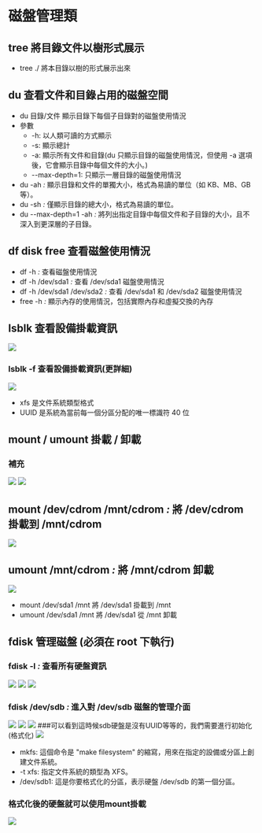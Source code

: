 # 磁盤管理類

## tree 將目錄文件以樹形式展示

- tree ./ 將本目錄以樹的形式展示出來

## du 查看文件和目錄占用的磁盤空間

- du 目錄/文件 顯示目錄下每個子目錄對的磁盤使用情況
- 參數
  - -h: 以人類可讀的方式顯示
  - -s: 顯示總計
  - -a: 顯示所有文件和目錄(du 只顯示目錄的磁盤使用情況，但使用 -a 選項後，它會顯示目錄中每個文件的大小。)
  - --max-depth=1: 只顯示一層目錄的磁盤使用情況
- du -ah _:_ 顯示目錄和文件的單獨大小，格式為易讀的單位（如 KB、MB、GB 等）。
- du -sh _:_ 僅顯示目錄的總大小，格式為易讀的單位。
- du --max-depth=1 -ah _:_ 將列出指定目錄中每個文件和子目錄的大小，且不深入到更深層的子目錄。

## df disk free 查看磁盤使用情況

- df -h _:_ 查看磁盤使用情況
- df -h /dev/sda1 _:_ 查看 /dev/sda1 磁盤使用情況
- df -h /dev/sda1 /dev/sda2 _:_ 查看 /dev/sda1 和 /dev/sda2 磁盤使用情況
- free -h _:_ 顯示內存的使用情況，包括實際內存和虛擬交換的內存

## lsblk 查看設備掛載資訊

![](./lsblk.png)

### lsblk -f 查看設備掛載資訊(更詳細)

![](./lsblk1.png)

- xfs 是文件系統類型格式
- UUID 是系統為當前每一個分區分配的唯一標識符 40 位

## mount / umount 掛載 / 卸載

### 補充 
![](./mount0.png)
![](./mount1.png)
## mount /dev/cdrom /mnt/cdrom _:_ 將 /dev/cdrom 掛載到 /mnt/cdrom
![](./mount2.png)
## umount /mnt/cdrom _:_ 將 /mnt/cdrom 卸載

![](./mount3.png)
- mount /dev/sda1 /mnt 將 /dev/sda1 掛載到 /mnt
- umount /dev/sda1 /mnt 將 /dev/sda1 從 /mnt 卸載

## fdisk 管理磁盤 (必須在 root 下執行)

### fdisk -l _:_ 查看所有硬盤資訊

![](./fdisk.png)
![](./fdisk1.png)
![](./fdisk2.png)

### fdisk /dev/sdb _:_ 進入對 /dev/sdb 磁盤的管理介面
![](./fdisk3.png)
![](./fdisk4.png)
![](./fdisk5.png)
###可以看到這時候sdb硬盤是沒有UUID等等的，我們需要進行初始化(格式化)
![](./fdisk6.png)
- mkfs: 這個命令是 "make filesystem" 的縮寫，用來在指定的設備或分區上創建文件系統。
- -t xfs: 指定文件系統的類型為 XFS。
- /dev/sdb1: 這是你要格式化的分區，表示硬盤 /dev/sdb 的第一個分區。

### 格式化後的硬盤就可以使用mount掛載
![](./fdisk7.png)